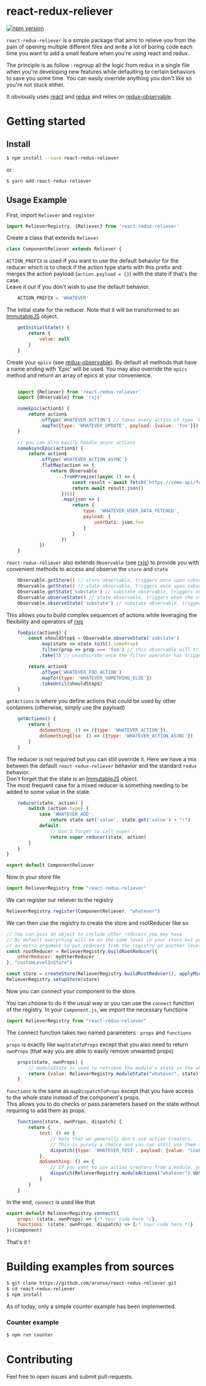 # react-redux-reliever

[![npm version](https://img.shields.io/npm/v/react-redux-reliever.svg?style=flat-square)](https://www.npmjs.com/package/react-redux-reliever)

`react-redux-reliever` is a simple package that aims to relieve you from the pain of opening multiple different files and write a lot of boring code each time you want to add a small feature when you're using react and redux.

The principle is as follow : regroup all the logic from redux in a single file when you're developing new features while defaulting to certain behaviors to save you some time. You can easily override anything you don't like so you're not stuck either.

It obviously uses [react](https://github.com/facebook/react) and [redux](https://github.com/reactjs/redux) and relies on [redux-observable](https://github.com/redux-observable/redux-observable).

# Getting started

## Install

```sh
$ npm install --save react-redux-reliever
```
or

```sh
$ yarn add react-redux-reliever
```

## Usage Example

First, import `Reliever` and `register`
```javascript
import RelieverRegistry, {Reliever} from 'react-redux-reliever'
```

Create a class that extends `Reliever`
```javascript
class ComponentReliever extends Reliever {
```

`ACTION_PREFIX` is used if you want to use the default behavior for the reducer which is to check if the action type starts with this prefix and merges the action payload (`action.payload = {}`) with the state if that's the case.  
Leave it out if you don't wish to use the default behavior.
```javascript
    ACTION_PREFIX = 'WHATEVER'
```

The initial state for the reducer. Note that it will be transformed to an [ImmutableJS](https://facebook.github.io/immutable-js/) object.
```javascript
    getInitialState() {
        return {
            value: null
        }
    }
```

Create your `epics` (see [redux-observable](https://github.com/redux-observable/redux-observable)). By default all methods that have a name ending with 'Epic' will be used. You may also override the `epics` method and return an array of epics at your convenience.
```javascript

    import {Reliever} from 'react-redux-reliever'
    import {Observable} from 'rxjs'

    someEpic(action$) {
        return action$
            .ofType('WHATEVER_ACTION') // takes every action of type 'WHATEVER_ACTION' from the action stream
            .mapTo({type: 'WHATEVER_UPDATE', payload: {value: 'foo'}}) // then maps the action to an action of type 'WHATEVER_UPDATE'. payload will be applied to the state automatically without using a reducer
    }

    // you can also easily handle async actions
    someAsyncEpic(action$) {
        return action$
            .ofType('WHATEVER_ACTION_ASYNC')
            .flatMap(action => {
                return Observable
                    .fromPromise((async () => {
                        const result = await fetch(`https://some-api/foo?userId=${action.userId}`)
                        return await result.json()
                    })())
                    .map(json => {
                        return {
                            type: 'WHATEVER_USER_DATA_FETCHED',
                            payload: {
                                userData: json.foo
                            }
                        }
                    })
            })
    }
```

`react-redux-reliever` also extends `Observable` (see [rxjs](https://github.com/reactivex/rxjs)) to provide you with convenient methods to access and observe the `store` and `state`
```javascript
    Observable.getStore() // store observable, triggers once upon subscription
    Observable.getState() // state observable, triggers once upon subscription
    Observable.getState('substate') // substate observable, triggers once upon subscription
    Observable.observeState() // state observable, triggers when the state changes
    Observable.observeState('substate') // substate observable, triggers when the state changes
```

This allows you to build complex sequences of actions while leveraging the flexibility and operators of [rxjs](https://github.com/reactivex/rxjs)

```javascript
    fooEpic(action$) {
        const shouldStop$ = Observable.observeState('substate')
            .map(state => state.toJS().someProp)
            .filter(prop => prop === 'foo') // this observable will trigger when the property someProp === 'foo'
            .take(1) // unsubscribe once the filter operator has triggered

        return action$
            .ofType('WHATEVER_FOO_ACTION')
            .mapTo({type: 'WHATEVER_SOMETHING_ELSE'})
            .takeUntil(shouldStop$)
    }
```

`getActions` is where you define actions that could be used by other containers (otherwise, simply use the payload)
```javascript
    getActions() {
        return {
            doSomething: () => ({type: 'WHATEVER_ACTION'}),
            doSomethingElse: () => ({type: 'WHATEVER_ACTION_ASYNC'})         
        }
    }
```

The reducer is not required but you can still override it. Here we have a mix between the default `react-redux-reliever` behavior and the standard `redux` behavior.  
Don't forget that the state is an [ImmutableJS](https://facebook.github.io/immutable-js/) object.  
The most frequent case for a mixed reducer is something needing to be added to some value in the state.
```javascript
    reducer(state, action) {
        switch (action.type) {
            case 'WHATEVER_ADD':
                return state.set('value', state.get('value') + "!")
            default:
                // Don't forget to call super
                return super.reducer(state, action)
        }
    }
}

export default ComponentReliever
```

Now in your store file
```javascript
import RelieverRegistry from "react-redux-reliever"
```
We can register our reliever to the registry
```javascript
RelieverRegistry.register(ComponentReliever, "whatever")
```

We can then use the registry to create the store and rootReducer like so
```javascript
// You can pass an object to include other reducers you may have
// By default everything will be on the same level in your store but you can pass
// an extra argument to put reducers from the registry on another level
const rootReducer = RelieverRegistry.buildRootReducer({
    otherReducer: myOtherReducer
}, "customLevelInStore")

const store = createStore(RelieverRegistry.buildRootReducer(), applyMiddleware(RelieverRegistry.middleware(), logger))
RelieverRegistry.setupStore(store)
```

Now you can connect your component to the store.  

You can choose to do it the usual way or you can use the `connect` function of the registry.
In your `Component.js`, we import the necessary functions
```javascript
import RelieverRegistry from "react-redux-reliever"
```

The connect function takes two named parameters : `props` and `functions`

`props` is exactly like `mapStateToProps` except that you also need to return `ownProps` (that way you are able to easily remove unwanted props)
```javascript
    props(state, ownProps) {
        // moduleState is used to retrieve the module's state in the whole store
        return {value: RelieverRegistry.moduleState("whatever", state).get('value'), ...ownProps}
    }
```

`functions` is the same as `mapDispatchToProps` except that you have access to the whole state instead of the component's props.  
This allows you to do checks or pass parameters based on the state without requiring to add them as props.
```javascript
    functions(state, ownProps, dispatch) {
        return {
            test: () => {
                // Note that we generally don't use action creators.
                // This is purely a choice and you can still use them if you want.
                dispatch({type: 'WHATEVER_TEST', payload: {value: "Looking good !"}})
            },
            doSomething: () => {
                // If you want to use action creators from a module, you could do so like that by using its name
                dispatch(RelieverRegistry.moduleActions("whatever").doSomething())
            }
        }
    }
```

In the end, `connect` is used like that
```javascript
export default RelieverRegistry.connect({
    props: (state, ownProps) => {/* Your code here */},
    functions: (state, ownProps, dispatch) => {/* Your code here */}
})(Component)
```

That's it !

# Building examples from sources

```sh
$ git clone https://github.com/aronse/react-redux-reliever.git
$ cd react-redux-reliever
$ npm install
```

As of today, only a simple counter example has been implemented.

### Counter example

```sh
$ npm run counter
```

# Contributing

Feel free to open issues and submit pull-requests.
